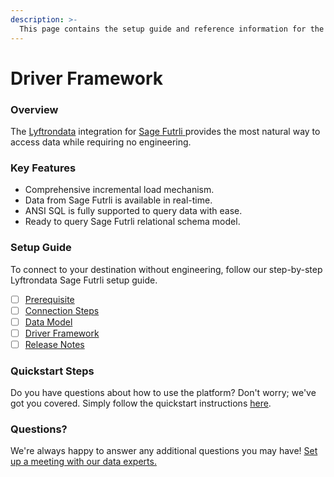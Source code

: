 ```yaml
---
description: >-
  This page contains the setup guide and reference information for the Sage Futrli source connector.
---
```


# Driver Framework

### Overview

The [Lyftrondata](https://www.lyftrondata.com/) integration for [Sage Futrli](https://www.lyftrondata.com/integration/sage-futrli/)[ ](https://www.lyftrondata.com/integration/sage-futrli/)provides the most natural way to access data while requiring no engineering.

### Key Features

* Comprehensive incremental load mechanism.
* Data from Sage Futrli is available in real-time.&#x20;
* ANSI SQL is fully supported to query data with ease.
* Ready to query Sage Futrli relational schema model.

### Setup Guide

To connect to your destination without engineering, follow our step-by-step Lyftrondata Sage Futrli setup guide.

* [ ] [Prerequisite](../../finance-analytics/sage-futrli/prerequisite.md)
* [ ] [Connection Steps](../../finance-analytics/sage-futrli/connection-steps.md)
* [ ] [Data Model](../../finance-analytics/sage-futrli/data-model/)
* [ ] [Driver Framework](../../finance-analytics/sage-futrli/driver-framework/)
* [ ] [Release Notes](../../finance-analytics/sage-futrli/release-notes.md)

### Quickstart Steps

Do you have questions about how to use the platform? Don't worry; we've got you covered. Simply follow the quickstart instructions [here](../../../quickstart-steps.md).

### Questions? <a href="#questions" id="questions"></a>

We're always happy to answer any additional questions you may have! [Set up a meeting with our data experts.](https://www.lyftrondata.com/book-a-meeting/)


